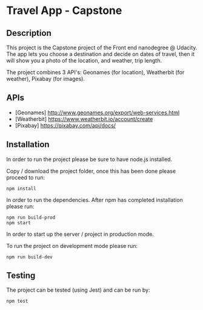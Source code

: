 # Travel App - Capstone
## Description
This project is the Capstone project of the Front end nanodegree @ Udacity.
The app lets you choose a destination and decide on dates of travel, then it will show you a photo of the location, and weather, trip length.

The project combines 3 API's: Geonames (for location), Weatherbit (for weather), Pixabay (for images).

## APIs
 * [Geonames] http://www.geonames.org/export/web-services.html
 * [Weatherbit] https://www.weatherbit.io/account/create
 * [Pixabay] https://pixabay.com/api/docs/

## Installation
In order to run the project please be sure to have node.js installed.

Copy / download the project folder, once this has been done please proceed to run:
```
npm install
```
In order to run the dependencies.
After npm has completed installation please run:
```
npm run build-prod
npm start
```
In order to start up the server / project in production mode.

To run the project on development mode please run:
```
npm run build-dev
```

## Testing
The project can be tested (using Jest) and can be run by:
```
npm test
```
